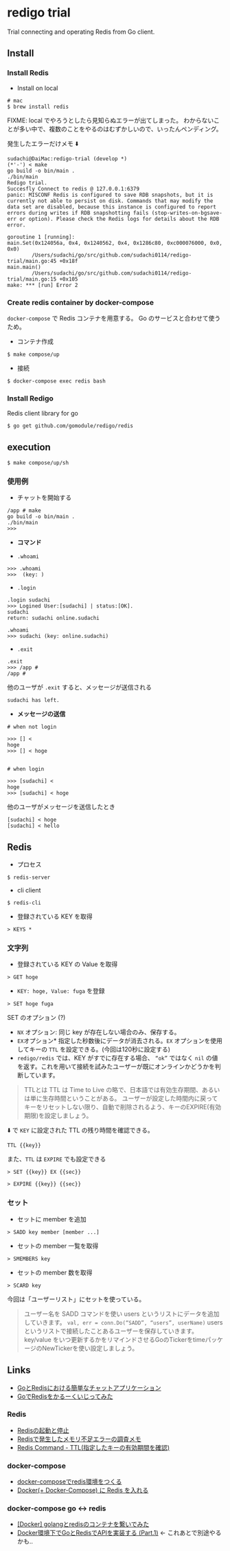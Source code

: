 # redigo trial

Trial connecting and operating Redis from Go client.

## Install

### Install Redis

* Install on local

```shell
# mac
$ brew install redis
```

FIXME: local でやろうとしたら見知らぬエラーが出てしまった。
わからないことが多い中で、複数のことをやるのはむずかしいので、いったんペンディング。

発生したエラーだけメモ ⬇️

```
sudachi@DaiMac:redigo-trial (develop *)
(*'-') < make
go build -o bin/main .
./bin/main
Redigo trial.
Succesfly Connect to redis @ 127.0.0.1:6379
panic: MISCONF Redis is configured to save RDB snapshots, but it is currently not able to persist on disk. Commands that may modify the data set are disabled, because this instance is configured to report errors during writes if RDB snapshotting fails (stop-writes-on-bgsave-err or option). Please check the Redis logs for details about the RDB error.

goroutine 1 [running]:
main.Set(0x124056a, 0x4, 0x1240562, 0x4, 0x1286c80, 0xc000076000, 0x0, 0x0)
        /Users/sudachi/go/src/github.com/sudachi0114/redigo-trial/main.go:45 +0x18f
main.main()
        /Users/sudachi/go/src/github.com/sudachi0114/redigo-trial/main.go:15 +0x105
make: *** [run] Error 2
```


### Create redis container by docker-compose

`docker-compose` で Redis コンテナを用意する。
Go のサービスと合わせて使うため。

* コンテナ作成

```shell
$ make compose/up
```

* 接続

```
$ docker-compose exec redis bash
```


### Install Redigo

Redis client library for go

```shell
$ go get github.com/gomodule/redigo/redis
```

## execution

```shell
$ make compose/up/sh
```

### 使用例

* チャットを開始する

```
/app # make
go build -o bin/main .
./bin/main
>>> 
```

* **コマンド**

* `.whoami`

```
>>> .whoami
>>>  (key: )
```

* `.login`

```
.login sudachi
>>> Logined User:[sudachi] | status:[OK].
sudachi
return: sudachi online.sudachi

.whoami
>>> sudachi (key: online.sudachi)
```

* `.exit`

```
.exit
>>> /app # 
/app # 
```

他のユーザが `.exit` すると、メッセージが送信される

```
sudachi has left.
```

* **メッセージの送信**

```
# when not login

>>> [] < 
hoge
>>> [] < hoge


# when login

>>> [sudachi] < 
hoge
>>> [sudachi] < hoge
```

他のユーザがメッセージを送信したとき

```
[sudachi] < hoge
[sudachi] < hello
```


## Redis

* プロセス

```
$ redis-server
```

* cli client

```
$ redis-cli
```

* 登録されている KEY を取得

```
> KEYS *
```

### 文字列

* 登録されている KEY の Value を取得

```
> GET hoge
```

* `KEY: hoge, Value: fuga` を登録

```
> SET hoge fuga
```

SET のオプション (?)
<!-- conn.DoでSETを実行しRedisに対して値を書き込みます。 
SETはデータを格納するためのコマンドです。 -->
- `NX` オプション: 同じ key が存在しない場合のみ、保存する。
- `EX`オプション* 指定した秒数後にデータが消去される。`EX` オプションを使用してキーの `TTL` を設定できる。(今回は120秒に設定する)
- `redigo/redis` では、KEY がすでに存在する場合、 `“ok”` ではなく `nil` の値を返す。これを用いて接続を試みたユーザーが既にオンラインかどうかを判断しています。

> TTLとは
> TTL は Time to Live の略で、日本語では有効生存期間、あるいは単に生存時間ということがある。
> ユーザーが設定した時間内に戻ってキーをリセットしない限り、自動で削除されるよう、キーのEXPIRE(有効期限)を設定しましょう。

⬇️ で `KEY` に設定された TTL の残り時間を確認できる。

```
TTL {{key}}
```

また、`TTL` は `EXPIRE` でも設定できる

```
> SET {{key}} EX {{sec}}

> EXPIRE {{key}} {{sec}}
```

### セット

* セットに member を追加

```
> SADD key member [member ...]
```

* セットの member 一覧を取得

```
> SMEMBERS key
```

* セットの member 数を取得

```
> SCARD key
```

今回は「ユーザーリスト」にセットを使っている。
> ユーザー名を SADD コマンドを使い users というリストにデータを追加していきます。
> `val, err = conn.Do(“SADD”, “users”, userName)`
> users というリストで接続したことあるユーザーを保存していきます。key/value をいつ更新するかをリマインドさせるGoのTickerをtimeパッケージのNewTickerを使い設定しましょう。


## Links
* [GoとRedisにおける簡単なチャットアプリケーション](https://medium.com/eureka-engineering/go-redis-application-28c8c793a652)
* [GoでRedisをかるーくいじってみた](https://qiita.com/akubi0w1/items/8701c05fe7186ceee632)

### Redis
* [Redisの起動と停止](https://qiita.com/horiko/items/bc812a03c9e0566d6338)
* [Redisで発生したメモリ不足エラーの調査メモ](http://www.24w.jp/blog/?p=82)
* [Redis Command - TTL(指定したキーの有効期間を確認)](https://symfoware.blog.fc2.com/blog-entry-531.html)

### docker-compose
* [docker-composeでredis環境をつくる](https://qiita.com/uggds/items/5e4f8fee180d77c06ee1)
* [Docker(+ Docker-Compose) に Redis を入れる](https://qiita.com/bonkoturyu/items/5e7e743b359ce63767a2)

### docker-compose go <-> redis
* [[Docker] golangとredisのコンテナを繋いでみた](https://shamaton.orz.hm/blog/archives/310)
* [Docker環境下でGoとRedisでAPIを実装する (Part.1)](https://qiita.com/Morero/items/473bc26ce2200c6a6fc6) ← これあとで別途やるかも..
